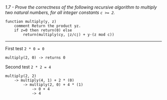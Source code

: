 *1.7 - Prove the correctness of the following recursive algorithm to multiply two natural numbers, for all integer constants `c >= 2`.*
```
function multiply(y, z)
    comment Return the product yz.
    if z=0 then return(0) else
        return(multiply(cy, ⌊z/c⌋) + y⋅(z mod c))
```
***

First test `2 * 0 = 0`
```
multiply(2, 0) -> returns 0
```

Second test `2 * 2 = 4`
```
multiply(2, 2)
    -> multiply(4, 1) + 2 * (0)
        -> multiply(2, 0) + 4 * (1)
            -> 0 + 4
            -> 4
```
